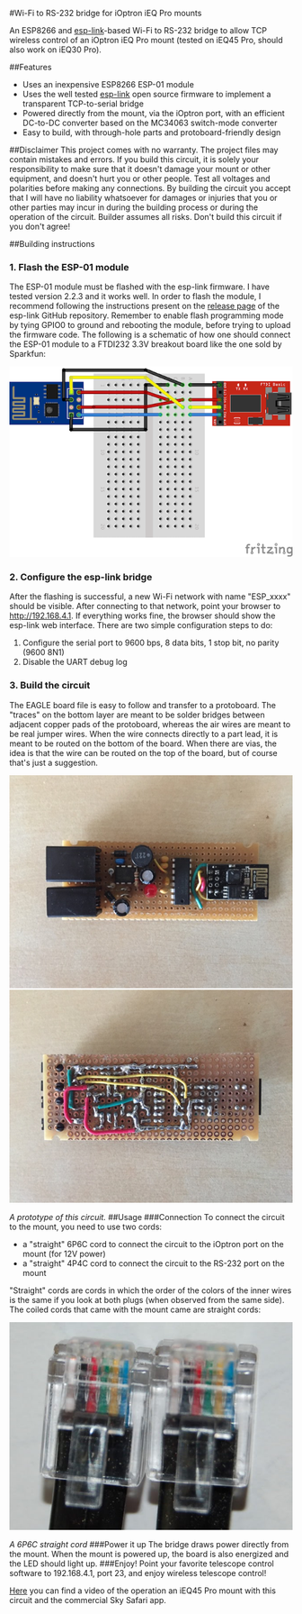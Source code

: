 #Wi-Fi to RS-232 bridge for iOptron iEQ Pro mounts

An ESP8266 and [esp-link](https://github.com/jeelabs/esp-link)-based Wi-Fi to RS-232 bridge to allow TCP wireless control of an iOptron iEQ Pro mount (tested on iEQ45 Pro, should also work on iEQ30 Pro).


##Features
* Uses an inexpensive ESP8266 ESP-01 module
* Uses the well tested [esp-link](https://github.com/jeelabs/esp-link) open source firmware to implement a transparent TCP-to-serial bridge
* Powered directly from the mount, via the iOptron port, with an efficient DC-to-DC converter based on the MC34063 switch-mode converter
* Easy to build, with through-hole parts and protoboard-friendly design

##Disclaimer
This project comes with no warranty. The project files may contain mistakes and errors. If you build this circuit, it is solely your responsibility to make sure that it doesn't damage your mount or other equipment, and doesn't hurt you or other people. Test all voltages and polarities before making any connections. By building the circuit you accept that I will have no liability whatsoever for damages or injuries that you or other parties may incur in during the building process or during the operation of the circuit. Builder assumes all risks. Don't build this circuit if you don't agree!

##Building instructions
### 1. Flash the ESP-01 module
The ESP-01 module must be flashed with the esp-link firmware. I have tested version 2.2.3 and it works well.
In order to flash the module, I recommend following the instructions present on the [release page](https://github.com/jeelabs/esp-link/releases) of the esp-link GitHub repository. Remember to enable flash programming mode by tying GPIO0 to ground and rebooting the module, before trying to upload the firmware code. The following is a schematic of how one should connect the ESP-01 module to a FTDI232 3.3V breakout board like the one sold by Sparkfun:

![Flashing setup](images/flashing_setup.png "Hardware setup for flashing via USB")
### 2. Configure the esp-link bridge
After the flashing is successful, a new Wi-Fi network with name "ESP_xxxx" should be visible. After connecting to that network, point your browser to http://192.168.4.1. If everything works fine, the browser should show the esp-link web interface. There are two simple configuration steps to do:

1. Configure the serial port to 9600 bps, 8 data bits, 1 stop bit, no parity (9600 8N1)
2. Disable the UART debug log

### 3. Build the circuit
The EAGLE board file is easy to follow and transfer to a protoboard. The "traces" on the bottom layer are meant to be solder bridges between adjacent copper pads of the protoboard, whereas the air wires are meant to be real jumper wires. When the wire connects directly to a part lead, it is meant to be routed on the bottom of the board. When there are vias, the idea is that the wire can be routed on the top of the board, but of course that's just a suggestion.

![Prototype](images/prototype.jpg "Prototype on protoboard")
![Prototype back](images/prototype_back.jpg "Backside of the prototype board")

*A prototype of this circuit.*
##Usage
###Connection
To connect the circuit to the mount, you need to use two cords: 
* a "straight" 6P6C cord to connect the circuit to the iOptron port on the mount (for 12V power)
* a "straight" 4P4C cord to connect the circuit to the RS-232 port on the mount

"Straight" cords are cords in which the order of the colors of the inner wires is the same if you look at both plugs (when observed from the same side). The coiled cords that came with the mount came are straight cords:

![Straight cord plugs](images/straight_cord.jpg "Plugs of a straight cord")

*A 6P6C straight cord*
###Power it up
The bridge draws power directly from the mount. When the mount is powered up, the board is also energized and the LED should light up.
###Enjoy!
Point your favorite telescope control software to 192.168.4.1, port 23, and enjoy wireless telescope control!

[Here](https://www.youtube.com/watch?v=_uhQ0Lzc3-E) you can find a video of the operation an iEQ45 Pro mount with this circuit and the commercial Sky Safari app.